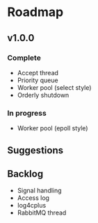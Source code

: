 # Roadmap

## v1.0.0 
### Complete
- Accept thread
- Priority queue
- Worker pool (select style)
- Orderly shutdown
### In progress
- Worker pool (epoll style)

## Suggestions

## Backlog
- Signal handling
- Access log
- log4cplus
- RabbitMQ thread